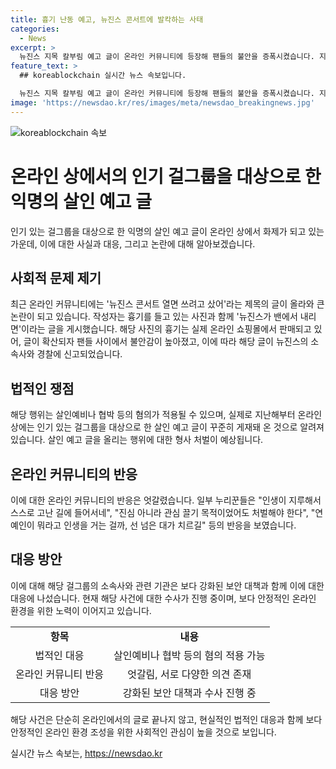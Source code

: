```yaml
---
title: 흉기 난동 예고, 뉴진스 콘서트에 발칵하는 사태
categories:
  - News
excerpt: >
  뉴진스 지목 칼부림 예고 글이 온라인 커뮤니티에 등장해 팬들의 불안을 증폭시켰습니다. 지난해부터 이어진 걸그룹을 대상으로 한 살인 예고 글 사태는 경찰과 소속사에 의해 조사 중이며, 현행법에 따라 심각한 혐의로 대우받을 전망입니다. 팬들은 걱정과 분노를 토로하며 이에 대한 엄중한 처벌을 요구하고 있습니다. 이러한 사태는 누리꾼들 사이에서도 논란을 일으키며, 이에 대한 사건에 대한 관심과 우려가 계속되고 있습니다. (150자)
feature_text: >
  ## koreablockchain 실시간 뉴스 속보입니다.

  뉴진스 지목 칼부림 예고 글이 온라인 커뮤니티에 등장해 팬들의 불안을 증폭시켰습니다. 지난해부터 이어진 걸그룹을 대상으로 한 살인 예고 글 사태는 경찰과 소속사에 의해 조사 중이며, 현행법에 따라 심각한 혐의로 대우받을 전망입니다. 팬들은 걱정과 분노를 토로하며 이에 대한 엄중한 처벌을 요구하고 있습니다. 이러한 사태는 누리꾼들 사이에서도 논란을 일으키며, 이에 대한 사건에 대한 관심과 우려가 계속되고 있습니다. (150자)
image: 'https://newsdao.kr/res/images/meta/newsdao_breakingnews.jpg'
---
```


<p><img src="https://newsdao.kr/res/images/meta/newsdao_breakingnews.jpg" alt="koreablockchain 속보" /></p>

<h1>온라인 상에서의 인기 걸그룹을 대상으로 한 익명의 살인 예고 글</h1>

<p data-ke-size="size16">인기 있는 걸그룹을 대상으로 한 익명의 살인 예고 글이 온라인 상에서 화제가 되고 있는 가운데, 이에 대한 사실과 대응, 그리고 논란에 대해 알아보겠습니다.</p>

<h2 data-ke-size="size26">사회적 문제 제기</h2>

<p data-ke-size="size16">최근 온라인 커뮤니티에는 '뉴진스 콘서트 열면 쓰려고 샀어'라는 제목의 글이 올라와 큰 논란이 되고 있습니다. 작성자는 흉기를 들고 있는 사진과 함께 '뉴진스가 밴에서 내리면'이라는 글을 게시했습니다. 해당 사진의 흉기는 실제 온라인 쇼핑몰에서 판매되고 있어, 글이 확산되자 팬들 사이에서 불안감이 높아졌고, 이에 따라 해당 글이 뉴진스의 소속사와 경찰에 신고되었습니다.</p>

<h2 data-ke-size="size26">법적인 쟁점</h2>

<p data-ke-size="size16">해당 행위는 살인예비나 협박 등의 혐의가 적용될 수 있으며, 실제로 지난해부터 온라인상에는 인기 있는 걸그룹을 대상으로 한 살인 예고 글이 꾸준히 게재돼 온 것으로 알려져 있습니다. 살인 예고 글을 올리는 행위에 대한 형사 처벌이 예상됩니다.</p>

<h2 data-ke-size="size26">온라인 커뮤니티의 반응</h2>

<p data-ke-size="size16">이에 대한 온라인 커뮤니티의 반응은 엇갈렸습니다. 일부 누리꾼들은 "인생이 지루해서 스스로 고난 길에 들어서네", "진심 아니라 관심 끌기 목적이었어도 처벌해야 한다", "연예인이 뭐라고 인생을 거는 걸까, 선 넘은 대가 치르길" 등의 반응을 보였습니다.</p>

<h2 data-ke-size="size26">대응 방안</h2>

<p data-ke-size="size16">이에 대해 해당 걸그룹의 소속사와 관련 기관은 보다 강화된 보안 대책과 함께 이에 대한 대응에 나섰습니다. 현재 해당 사건에 대한 수사가 진행 중이며, 보다 안정적인 온라인 환경을 위한 노력이 이어지고 있습니다.</p>

<table>
  <tbody>
    <tr>
      <td style="text-align: center; height: 17px;"><b>항목</b></td>
      <td style="text-align: center; height: 17px;"><b>내용</b></td>
    </tr>
    <tr>
      <td style="text-align: center; height: 17px;">법적인 대응</td>
      <td style="text-align: center; height: 17px;">살인예비나 협박 등의 혐의 적용 가능</td>
    </tr>
    <tr>
      <td style="text-align: center; height: 17px;">온라인 커뮤니티 반응</td>
      <td style="text-align: center; height: 17px;">엇갈림, 서로 다양한 의견 존재</td>
    </tr>
    <tr>
      <td style="text-align: center; height: 17px;">대응 방안</td>
      <td style="text-align: center; height: 17px;">강화된 보안 대책과 수사 진행 중</td>
    </tr>
  </tbody>
</table>

<p data-ke-size="size16">해당 사건은 단순히 온라인에서의 글로 끝나지 않고, 현실적인 법적인 대응과 함께 보다 안정적인 온라인 환경 조성을 위한 사회적인 관심이 높을 것으로 보입니다.</p>
실시간 뉴스 속보는, <a href="https://newsdao.kr" rel="dofollow">https://newsdao.kr</a>


